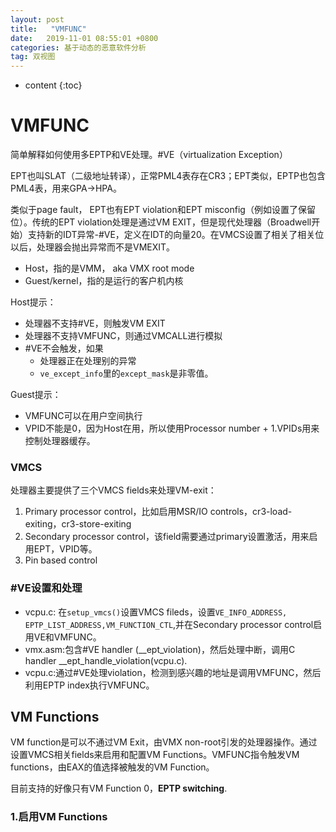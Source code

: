 ```yaml
---
layout: post
title:   "VMFUNC"
date:   2019-11-01 08:55:01 +0800
categories: 基于动态的恶意软件分析
tag: 双视图
---
```


* content
{:toc}




# VMFUNC

简单解释如何使用多EPTP和VE处理。#VE（virtualization Exception）

EPT也叫SLAT（二级地址转译），正常PML4表存在CR3；EPT类似，EPTP也包含PML4表，用来GPA->HPA。

类似于page fault， EPT也有EPT violation和EPT misconfig（例如设置了保留位）。传统的EPT violation处理是通过VM EXIT，但是现代处理器（Broadwell开始）支持新的IDT异常-#VE，定义在IDT的向量20。在VMCS设置了相关了相关位以后，处理器会抛出异常而不是VMEXIT。

* Host，指的是VMM， aka VMX root mode
* Guest/kernel，指的是运行的客户机内核

Host提示：

* 处理器不支持#VE，则触发VM EXIT
* 处理器不支持VMFUNC，则通过VMCALL进行模拟
* \#VE不会触发，如果
  * 处理器正在处理别的异常
  * `ve_except_info`里的`except_mask`是非零值。

Guest提示：

* VMFUNC可以在用户空间执行
* VPID不能是0，因为Host在用，所以使用Processor number + 1.VPIDs用来控制处理器缓存。

### VMCS

处理器主要提供了三个VMCS fields来处理VM-exit：

1. Primary processor control，比如启用MSR/IO controls，cr3-load-exiting，cr3-store-exiting
2. Secondary processor control，该field需要通过primary设置激活，用来启用EPT，VPID等。
3. Pin based control

### #VE设置和处理

* vcpu.c: 在`setup_vmcs()`设置VMCS fileds，设置`VE_INFO_ADDRESS, EPTP_LIST_ADDRESS,VM_FUNCTION_CTL`,并在Secondary processor control启用VE和VMFUNC。
* vmx.asm:包含#VE handler (\__ept_violation)，然后处理中断，调用C handler __ept_handle_violation(vcpu.c).
* vcpu.c:通过#VE处理violation，检测到感兴趣的地址是调用VMFUNC，然后利用EPTP index执行VMFUNC。

## VM Functions

VM function是可以不通过VM Exit，由VMX non-root引发的处理器操作。通过设置VMCS相关fields来启用和配置VM Functions。VMFUNC指令触发VM functions，由EAX的值选择被触发的VM Function。

目前支持的好像只有VM Function 0，**EPTP switching**.

### 1.启用VM Functions

